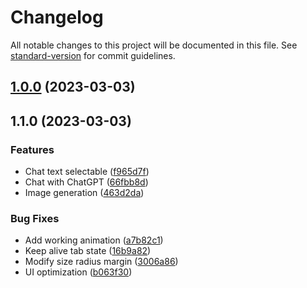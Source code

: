 # Changelog

All notable changes to this project will be documented in this file. See [standard-version](https://github.com/conventional-changelog/standard-version) for commit guidelines.

## [1.0.0](https://github.com/a1265478/my_chat_gpt/compare/v1.1.0...v1.0.0) (2023-03-03)

## 1.1.0 (2023-03-03)


### Features

* Chat text selectable ([f965d7f](https://github.com/a1265478/my_chat_gpt/commit/f965d7f073e9e13cce5497874e901b7deca5f182))
* Chat with ChatGPT ([66fbb8d](https://github.com/a1265478/my_chat_gpt/commit/66fbb8d1ce462c55a505b0ad9ca3c0079aa7f541))
* Image generation ([463d2da](https://github.com/a1265478/my_chat_gpt/commit/463d2da9018eef40e3a90c476a6b3ebba4971ad0))


### Bug Fixes

* Add working animation ([a7b82c1](https://github.com/a1265478/my_chat_gpt/commit/a7b82c1606d3f945dc6949c0e166970330511999))
* Keep alive tab state ([16b9a82](https://github.com/a1265478/my_chat_gpt/commit/16b9a82ba1fc499de1384e501fcde93e3aeecd6d))
* Modify size radius margin ([3006a86](https://github.com/a1265478/my_chat_gpt/commit/3006a862754395c96635dc2cf6d64885a95738c8))
* UI optimization ([b063f30](https://github.com/a1265478/my_chat_gpt/commit/b063f30d51940834da34fb62e630f08d0b31b151))
